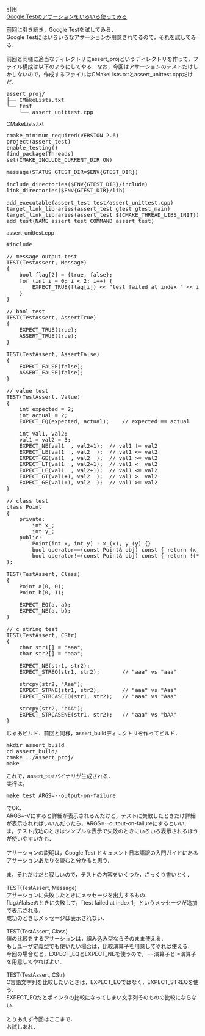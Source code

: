 引用<br/>
[Google Testのアサーションをいろいろ使ってみる](https://s15silvia.blog.so-net.ne.jp/2013-02-23)<br/>

[前回](http://s15silvia.blog.so-net.ne.jp/2013-02-16)に引き続き，Google Testを試してみる．<br/>
Google Testにはいろいろなアサーションが用意されてるので，それを試してみる．<br/>
<br/>
前回と同様に適当なディレクトリにassert_projというディレクトリを作って，ファイル構成は以下のようにしてやる．なお，今回はアサーションのテストだけしかしないので，作成するファイルはCMakeLists.txtとassert_unittest.cppだけだ．<br/>

<pre>
assert_proj/
├── CMakeLists.txt
└── test
    └── assert_unittest.cpp
</pre>

CMakeLists.txt<br/>

<pre>
cmake_minimum_required(VERSION 2.6)
project(assert_test)
enable_testing()
find_package(Threads)
set(CMAKE_INCLUDE_CURRENT_DIR ON)

message(STATUS GTEST_DIR=$ENV{GTEST_DIR})

include_directories($ENV{GTEST_DIR}/include)
link_directories($ENV{GTEST_DIR}/lib)

add_executable(assert_test test/assert_unittest.cpp)
target_link_libraries(assert_test gtest gtest_main)
target_link_libraries(assert_test ${CMAKE_THREAD_LIBS_INIT})
add_test(NAME assert_test COMMAND assert_test)
</pre>

assert_unittest.cpp<br/>

<pre>
#include <gtest/gtest.h>

// message output test
TEST(TestAssert, Message)
{
    bool flag[2] = {true, false};
    for (int i = 0; i < 2; i++) {
        EXPECT_TRUE(flag[i]) << "test failed at index " << i;
    }
}

// bool test
TEST(TestAssert, AssertTrue)
{
    EXPECT_TRUE(true);
    ASSERT_TRUE(true);
}

TEST(TestAssert, AssertFalse)
{
    EXPECT_FALSE(false);
    ASSERT_FALSE(false);
}

// value test
TEST(TestAssert, Value)
{
    int expected = 2;
    int actual = 2;
    EXPECT_EQ(expected, actual);    // expected == actual

    int val1, val2;
    val1 = val2 = 3;
    EXPECT_NE(val1  , val2+1);  // val1 != val2
    EXPECT_LE(val1  , val2  );  // val1 <= val2
    EXPECT_GE(val1  , val2  );  // val1 >= val2
    EXPECT_LT(val1  , val2+1);  // val1 <  val2
    EXPECT_LE(val1  , val2+1);  // val1 <= val2
    EXPECT_GT(val1+1, val2  );  // val1 >  val2
    EXPECT_GE(val1+1, val2  );  // val1 >= val2
}

// class test
class Point
{
    private:
        int x_;
        int y_;
    public:
        Point(int x, int y) : x_(x), y_(y) {}
        bool operator==(const Point& obj) const { return (x_ == obj.x_) && (y_ == obj.y_); }
        bool operator!=(const Point& obj) const { return !(*this == obj); }
};

TEST(TestAssert, Class)
{
    Point a(0, 0);
    Point b(0, 1);

    EXPECT_EQ(a, a);
    EXPECT_NE(a, b);
} 

// c string test
TEST(TestAssert, CStr)
{
    char str1[] = "aaa";
    char str2[] = "aaa";

    EXPECT_NE(str1, str2);
    EXPECT_STREQ(str1, str2);       // "aaa" vs "aaa"

    strcpy(str2, "Aaa");
    EXPECT_STRNE(str1, str2);       // "aaa" vs "Aaa"
    EXPECT_STRCASEEQ(str1, str2);   // "aaa" vs "Aaa"

    strcpy(str2, "bAA");
    EXPECT_STRCASENE(str1, str2);   // "aaa" vs "bAA"
}
</pre>

じゃあビルド．前回と同様，assert_buildディレクトリを作ってビルド．<br/>

<pre>
mkdir assert_build
cd assert_build/
cmake ../assert_proj/
make
</pre>

これで，assert_testバイナリが生成される．<br/>
実行は，<br/>

<pre>
make test ARGS=--output-on-failure
</pre>

でOK．<br/>
ARGS=-Vにすると詳細が表示されるんだけど，テストに失敗したときだけ詳細が表示されればいいんだったら，ARGS=--output-on-failureにするといい．<br/>
ま，テスト成功のときはシンプルな表示で失敗のときにいろいろ表示されるほうが使いやすいかも．<br/>
<br/>
アサーションの説明は，Google Test ドキュメント日本語訳の入門ガイドにあるアサーションあたりを読むと分かると思う．<br/>
<br/>
ま，それだけだと寂しいので，テストの内容をいくつか，ざっくり書いとく．<br/>
<br/>
TEST(TestAssert, Message)<br/>
アサーションに失敗したときにメッセージを出力するもの．<br/>
flagがfalseのときに失敗して，「test failed at index 1」というメッセージが追加で表示される．<br/>
成功のときはメッセージは表示されない．<br/>
<br/>
TEST(TestAssert, Class)<br/>
値の比較をするアサーションは，組み込み型ならそのまま使える．<br/>
もしユーザ定義型でも使いたい場合は，比較演算子を用意してやれば使える．<br/>
今回の場合だと，EXPECT_EQとEXPECT_NEを使うので，==演算子と!=演算子を用意してやればよい．<br/>
<br/>
TEST(TestAssert, CStr)<br/>
C言語文字列を比較したいときは，EXPECT_EQではなく，EXPECT_STREQを使う．<br/>
EXPECT_EQだとポインタの比較になってしまい文字列そのものの比較にならない．<br/>
<br/>
とりあえず今回はここまで．<br/>
お試しあれ．<br/>
